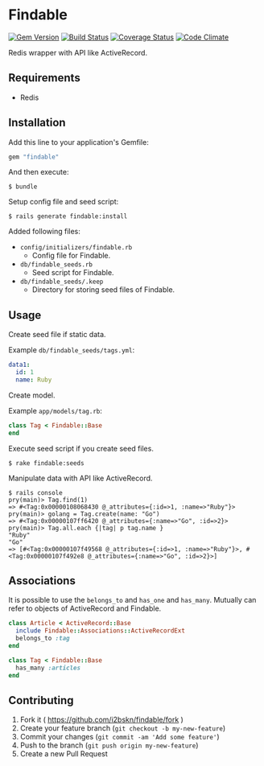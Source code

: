 # Findable

[![Gem Version](https://badge.fury.io/rb/findable.svg)](http://badge.fury.io/rb/findable)
[![Build Status](https://travis-ci.org/i2bskn/findable.svg)](https://travis-ci.org/i2bskn/findable)
[![Coverage Status](https://img.shields.io/coveralls/i2bskn/findable.svg)](https://coveralls.io/r/i2bskn/findable)
[![Code Climate](https://codeclimate.com/github/i2bskn/findable/badges/gpa.svg)](https://codeclimate.com/github/i2bskn/findable)

Redis wrapper with API like ActiveRecord.

## Requirements

- Redis

## Installation

Add this line to your application's Gemfile:

```ruby
gem "findable"
```

And then execute:

```
$ bundle
```

Setup config file and seed script:

```
$ rails generate findable:install
```

Added following files:

- `config/initializers/findable.rb`
    - Config file for Findable.
- `db/findable_seeds.rb`
    - Seed script for Findable.
- `db/findable_seeds/.keep`
    - Directory for storing seed files of Findable.

## Usage

Create seed file if static data.

Example `db/findable_seeds/tags.yml`:

```yaml
data1:
  id: 1
  name: Ruby
```

Create model.

Example `app/models/tag.rb`:

```ruby
class Tag < Findable::Base
end
```

Execute seed script if you create seed files.

```
$ rake findable:seeds
```

Manipulate data with API like ActiveRecord.

```
$ rails console
pry(main)> Tag.find(1)
=> #<Tag:0x00000108068430 @_attributes={:id=>1, :name=>"Ruby"}>
pry(main)> golang = Tag.create(name: "Go")
=> #<Tag:0x00000107ff6420 @_attributes={:name=>"Go", :id=>2}>
pry(main)> Tag.all.each {|tag| p tag.name }
"Ruby"
"Go"
=> [#<Tag:0x00000107f49568 @_attributes={:id=>1, :name=>"Ruby"}>, #<Tag:0x00000107f492e8 @_attributes={:name=>"Go", :id=>2}>]
```

## Associations

It is possible to use the `belongs_to` and `has_one` and `has_many`.
Mutually can refer to objects of ActiveRecord and Findable.

```ruby
class Article < ActiveRecord::Base
  include Findable::Associations::ActiveRecordExt
  belongs_to :tag
end

class Tag < Findable::Base
  has_many :articles
end
```

## Contributing

1. Fork it ( https://github.com/i2bskn/findable/fork )
2. Create your feature branch (`git checkout -b my-new-feature`)
3. Commit your changes (`git commit -am 'Add some feature'`)
4. Push to the branch (`git push origin my-new-feature`)
5. Create a new Pull Request


